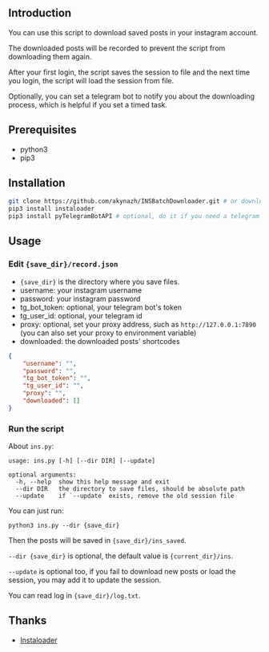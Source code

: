 ## Introduction

You can use this script to download saved posts in your instagram account.

The downloaded posts will be recorded to prevent the script from downloading them again.

After your first login, the script saves the session to file and the next time you login, the script will load the session from file.

Optionally, you can set a telegram bot to notify you about the downloading process, which is helpful if you set a timed task.

## Prerequisites

- python3
- pip3

## Installation

```bash
git clone https://github.com/akynazh/INSBatchDownloader.git # or download this repo
pip3 install instaloader
pip3 install pyTelegramBotAPI # optional, do it if you need a telegram bot to notify you
```

## Usage

### Edit `{save_dir}/record.json`

- `{save_dir}` is the directory where you save files.
- username: your instagram username
- password: your instagram password
- tg_bot_token: optional, your telegram bot's token
- tg_user_id: optional, your telegram id
- proxy: optional, set your proxy address, such as `http://127.0.0.1:7890` (you can also set your proxy to environment variable)
- downloaded: the downloaded posts' shortcodes

```json
{
    "username": "", 
    "password": "", 
    "tg_bot_token": "", 
    "tg_user_id": "",
    "proxy": "",
    "downloaded": []
}
```

### Run the script

About `ins.py`:

```
usage: ins.py [-h] [--dir DIR] [--update]

optional arguments:
  -h, --help  show this help message and exit
  --dir DIR   the directory to save files, should be absolute path
  --update    if `--update` exists, remove the old session file
```

You can just run:

```
python3 ins.py --dir {save_dir}
```

Then the posts will be saved in `{save_dir}/ins_saved`.

`--dir {save_dir}` is optional, the default value is `{current_dir}/ins`.

`--update` is optional too, if you fail to download new posts or load the session, you may add it to update the session.

You can read log in `{save_dir}/log.txt`.

## Thanks

- [Instaloader](https://github.com/instaloader/instaloader)

